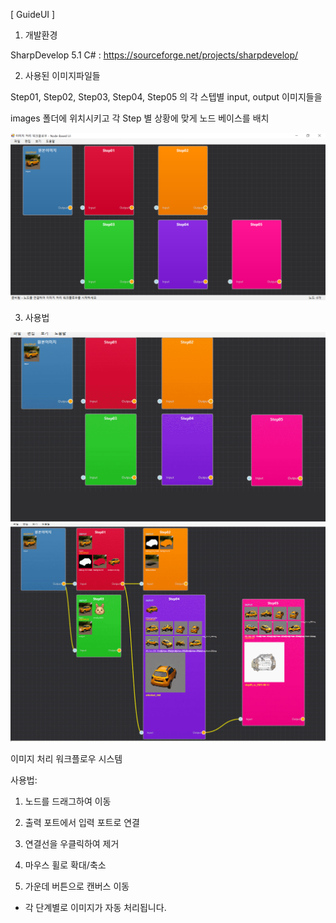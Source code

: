 [ GuideUI ]

1. 개발환경

SharpDevelop 5.1 C# : https://sourceforge.net/projects/sharpdevelop/

2. 사용된 이미지파일들

Step01, Step02, Step03, Step04, Step05 의 각 스텝별 input, output 이미지들을

images 폴더에 위치시키고 각 Step 별 상황에 맞게 노드 베이스를 배치

<img src='https://raw.githubusercontent.com/ravendev-team/ravendev-ai/refs/heads/main/GuideUI/NodeBaseUI_sc01.png' />

3. 사용법

<img src='https://raw.githubusercontent.com/ravendev-team/ravendev-ai/refs/heads/main/GuideUI/GuideUI_2025-08-13.gif' />

<img src='https://raw.githubusercontent.com/ravendev-team/ravendev-ai/refs/heads/main/GuideUI/GuideUI_2025-08-13_02.gif' />

이미지 처리 워크플로우 시스템

사용법:

1) 노드를 드래그하여 이동

2) 출력 포트에서 입력 포트로 연결

3) 연결선을 우클릭하여 제거

4) 마우스 휠로 확대/축소

5) 가운데 버튼으로 캔버스 이동

* 각 단계별로 이미지가 자동 처리됩니다.
